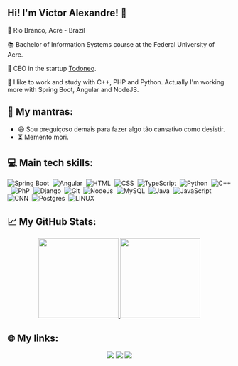 ## Hi! I'm Victor Alexandre! 👋

📍 Rio Branco, Acre - Brazil

📚 Bachelor of Information Systems course at the Federal University of Acre.

🚀 CEO in the startup [Todoneo](www.github.com/todoneo).
<!-- - 🤔 Looking for opportunity as a Programmer. -->

🌱 I like to work and study with C++, PHP and Python. Actually I'm working more with Spring Boot, Angular and NodeJS.

## 📜 My mantras:

- 😅 Sou preguiçoso demais para fazer algo tão cansativo como desistir.
- ⏳ Memento mori.

## 💻 Main tech skills:

![Spring Boot](https://img.shields.io/badge/Spring%20Boot-F2F4F9?style=flat&logo=spring-boot)&nbsp;
![Angular](https://img.shields.io/badge/Angular-DD0031?style=flat&logo=angular&logoColor=white)&nbsp;
![HTML](https://img.shields.io/badge/HTML5-E34F26?style=flat&logo=html5&logoColor=white)&nbsp;
![CSS](https://img.shields.io/badge/CSS3-1572B6?style=flat&logo=css3&logoColor=white)&nbsp;
![TypeScript](https://img.shields.io/badge/TypeScript-007ACC?style=flat&logo=typescript&logoColor=white)&nbsp;
![Python](https://img.shields.io/badge/Python-FFD43B?style=flat&logo=python&logoColor=darkgreen)&nbsp;
![C++](https://img.shields.io/badge/C++-00599C?style=flat&logo=c%2B%2B&logoColor=white)&nbsp;
![PhP](https://img.shields.io/badge/PHP-777BB4?style=flat&logo=php&logoColor=white)&nbsp;
![Django](https://img.shields.io/badge/Django-092E20?style=flat&logo=django&logoColor=white)&nbsp;
![Git](https://img.shields.io/badge/GIT-%23F05033.svg?&style=flat&logo=git&logoColor=white)&nbsp;
![NodeJs](https://img.shields.io/badge/Node.js-339933?style=flat&logo=nodedotjs&logoColor=white)&nbsp;
![MySQL](https://img.shields.io/badge/MYSQL-%2300f.svg?&style=flat&logo=mysql&logoColor=white)&nbsp;
![Java](https://img.shields.io/badge/Java-ED8B00?style=flat&logo=java&logoColor=white)&nbsp;
![JavaScript](https://img.shields.io/badge/JavaScript-323330?style=flat&logo=javascript&logoColor=F7DF1E)&nbsp;
![CNN](https://img.shields.io/badge/Convolutional%20Neural%20Networks-FF6F33?style=flat&logo=tensorflow&logoColor=white)&nbsp;
![Postgres](https://img.shields.io/badge/POSTGRES-%23316192.svg?&style=flat&logo=postgresql&logoColor=white)&nbsp;
![LINUX](https://img.shields.io/badge/LINUX-FCC624?style=flat-square&logo=linux&logoColor=black)

## 📈 My GitHub Stats:

<div align="center">
  <a href="https://github.com/vyctor922">
    <img height="180em" src="https://github-readme-stats.vercel.app/api?username=vyctor922&show_icons=true&include_all_commits=true&count_private=true&theme=midnight-purple"/>
    <img height="180em" src="https://github-readme-stats.vercel.app/api/top-langs/?username=vyctor922&layout=compact&langs_count=8&theme=midnight-purple"/>
  </a>
</div>

## 🌐 My links:

<div align="center">
  <a href="https://instagram.com/vyctor.922" target="_blank"><img src="https://img.shields.io/badge/-Instagram-%23E4405F?style=for-the-badge&logo=instagram&logoColor=white" target="_blank"></a>
  <a href = "mailto:victor.ribeiro@sou.ufac.br"><img src="https://img.shields.io/badge/-Gmail-%23333?style=for-the-badge&logo=gmail&logoColor=white" target="_blank"></a>
  <a href = "https://www.linkedin.com/in/vyctor922"><img src="https://img.shields.io/badge/LinkedIn-0077B5?style=for-the-badge&logo=linkedin&logoColor=white" target="_blank"></a>
</div>

##

<!--
## Learning...
- [X] CI | CD ...
- [X] Microservices ...


<p align="center">
  <img src="https://i0.wp.com/somentecoisaslegais.com.br/wp-content/uploads/2012/09/Gandalf-Sax-guy-10-Hours.gif" width="400" height="auto"/>
</p>
 -->
